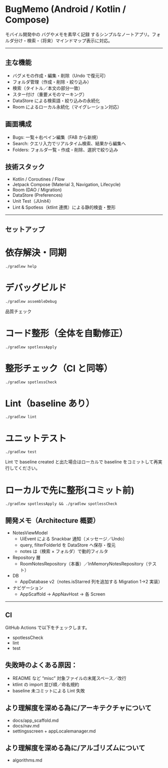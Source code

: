 # BugMemo (Android / Kotlin / Compose)

モバイル開発中の バグやメモを素早く記録 するシンプルなノートアプリ。フォルダ分け・検索・（将来）マインドマップ表示に対応。

---

## 主な機能

- バグメモの作成・編集・削除（Undo で復元可）
- フォルダ管理（作成・削除・絞り込み）
- 検索（タイトル／本文の部分一致）
- スター付け（重要メモのマーキング）
- DataStore による検索語・絞り込みの永続化
- Room によるローカル永続化（マイグレーション対応）

## 画面構成

- Bugs: 一覧＋右ペイン編集（FAB から新規）
- Search: クエリ入力でリアルタイム検索、結果から編集へ
- Folders: フォルダ一覧・作成・削除、選択で絞り込み

## 技術スタック

- Kotlin / Coroutines / Flow
- Jetpack Compose (Material 3, Navigation, Lifecycle)
- Room (DAO / Migration)
- DataStore (Preferences)
- Unit Test（JUnit4）
- Lint & Spotless（ktlint 連携）による静的検査・整形

---

## セットアップ

# 依存解決・同期

```
./gradlew help
```

# デバッグビルド

```
./gradlew assembleDebug
```

品質チェック

# コード整形（全体を自動修正）

```
./gradlew spotlessApply
```

# 整形チェック（CI と同等）

```
./gradlew spotlessCheck
```

# Lint（baseline あり）

```
./gradlew lint
```

# ユニットテスト

```
./gradlew test
```

Lint で baseline created と出た場合はローカルで baseline をコミットして再実行してください。

# ローカルで先に整形(コミット前)

```
./gradlew spotlessApply && ./gradlew spotlessCheck
```

## 開発メモ（Architecture 概要）

- NotesViewModel
  - UiEvent による Snackbar 通知（メッセージ／Undo）
  - query, filterFolderId を DataStore へ保存・復元
  - notes は（検索 × フォルダ）で動的フィルタ
- Repository 層
  - RoomNotesRepository（本番）／InMemoryNotesRepository（テスト）
- DB
  - AppDatabase v2（notes.isStarred 列を追加する Migration 1→2 実装）
- ナビゲーション
  - AppScaffold → AppNavHost → 各 Screen

---

## CI

GitHub Actions で以下をチェックします。

- spotlessCheck
- lint
- test

## 失敗時のよくある原因：

- README など “misc” 対象ファイルの末尾スペース／改行
- ktlint の import 並び順／命名規約
- baseline 未コミットによる Lint 失敗

## より理解度を深める為に/アーキテクチャについて
- docs/app_scaffold.md
- docs/nav.md
- settingsscreen + appLocalemanager.md

## より理解度を深める為に/アルゴリズムについて
- algorithms.md
